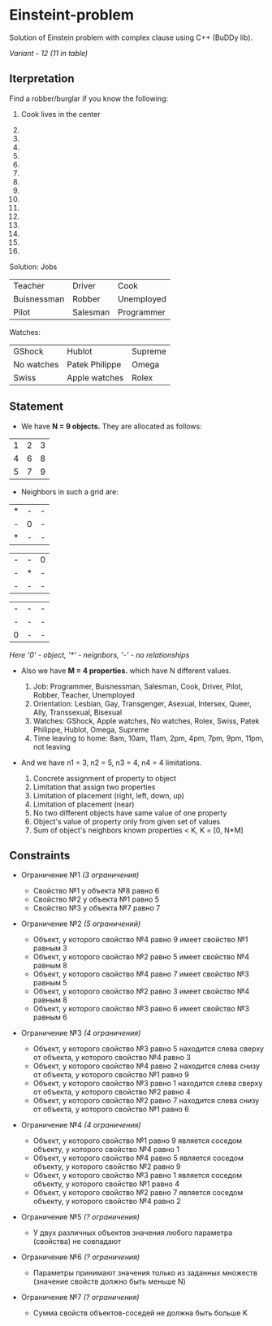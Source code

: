 # Einsteint-problem
Solution of Einstein problem with complex clause using C++ (BuDDy lib).

<i>Variant - 12 (11 in table)</i>


## Iterpretation
Find a robber/burglar if you know the following:

1) Cook lives in the center

2)

3)

4)

5)

6)

7)

8)

9)

10)

11)

12)

13)

14)

15)

16)


Solution:
Jobs

|       |       |       |
| ----- | ----- | ----- |
|    Teacher   |    Driver   |   Cook    |
|   Buisnessman    |   Robber   |   Unemployed   |
|   Pilot    |   Salesman   |    Programmer  |

Watches:

|       |       |       |
| ----- | ----- | ----- |
|    GShock   |    Hublot   |   Supreme    |
|   No watches    |   Patek Philippe   |   Omega   |
|   Swiss    |   Apple watches   |    Rolex  |




## Statement 
- We have <b>N = 9 objects.</b> They are allocated as follows: </br>

|       |       |       |
| ----- | ----- | ----- |
|   1    |   2    |   3    |
|   4    |   6   |    8  |
|   5    |   7   |    9  |


- Neighbors in such a grid are:

|       |       |       |
| ----- | ----- | ----- |
|   *    |    -   |   -    |
|   -    |   0   |    -  |
|   *    |    -  |   -   |

|       |       |       |
| ----- | ----- | ----- |
|   -    |    -   |   0    |
|   -    |   *   |    -  |
|   -    |    -  |   -   |

|       |       |       |
| ----- | ----- | ----- |
|   -    |    -   |   -    |
|   -    |   -   |    -  |
|   0    |    -  |   -   |

_Here '0' - object,  '*' - neignbors, '-' - no relationships_

- Also we have <b>M = 4 properties.</b> which have N different values.
  1) Job: Programmer, Buisnessman, Salesman, Cook, Driver, Pilot, Robber, Teacher, Unemployed
  2) Orientation: Lesbian, Gay, Transgenger, Asexual, Intersex, Queer, Ally, Transsexual, Bisexual
  3) Watches: GShock, Apple watches, No watches, Rolex, Swiss, Patek Philippe, Hublot, Omega, Supreme 
  4) Time leaving to home: 8am, 10am, 11am, 2pm, 4pm, 7pm, 9pm, 11pm, not leaving

- And we have n1 = 3, n2 = 5, n3 = 4, n4 = 4 limitations.
  1) Concrete assignment of property to object
  2) Limitation that assign two properties
  3) Limitation of placement (right, left, down, up)
  4) Limitation of placement (near)
  5) No two different objects have same value of one property
  6) Object's value of property only from given set of values
  7) Sum of object's neighbors known properties < K, K = [0, N*M]


## Constraints
- Ограничение №1 _(3 ограничения)_
    - Свойство №1 у объекта №8 равно 6
    - Свойство №2 у объекта №1 равно 5
    - Свойство №3 у объекта №7 равно 7
    
 - Ограничение №2 _(5 ограничений)_
    - Объект, у которого свойство №4 равно 9 имеет свойство №1 равным 3
    - Объект, у которого свойство №2 равно 5 имеет свойство №4 равным 8
    - Объект, у которого свойство №4 равно 7 имеет свойство №3 равным 5
    - Объект, у которого свойство №2 равно 3 имеет свойство №4 равным 8
    - Объект, у которого свойство №3 равно 6 имеет свойство №3 равным 6
 
 - Ограничение №3 _(4 ограничения)_
    - Объект, у которого свойство №3 равно 5 находится слева сверху от объекта, у которого свойство №4 равно 3
    - Объект, у которого свойство №4 равно 2 находится слева снизу от объекта, у которого свойство №1 равно 9
    - Объект, у которого свойство №3 равно 1 находится слева сверху от объекта, у которого свойство №2 равно 4
    - Объект, у которого свойство №2 равно 7 находится слева снизу от объекта, у которого свойство №1 равно 6
 
 - Ограничение №4 _(4 ограничения)_
    - Объект, у которого свойство №1 равно 9 является соседом объекту, у которого свойство №4 равно 1
    - Объект, у которого свойство №4 равно 5 является соседом объекту, у которого свойство №2 равно 9
    - Объект, у которого свойство №3 равно 1 является соседом объекту, у которого свойство №1 равно 4
    - Объект, у которого свойство №2 равно 7 является соседом объекту, у которого свойство №4 равно 2
    
 - Ограничение №5 _(? ограничения)_
    - У двух различных объектов значения любого параметра (свойства) не совпадают
 - Ограничение №6 _(? ограничения)_
    - Параметры принимают значения только из заданных множеств (значение свойств должно быть меньше N)
 - Ограничение №7 _(? ограничения)_
    - Сумма свойств объектов-соседей не должна быть больше K